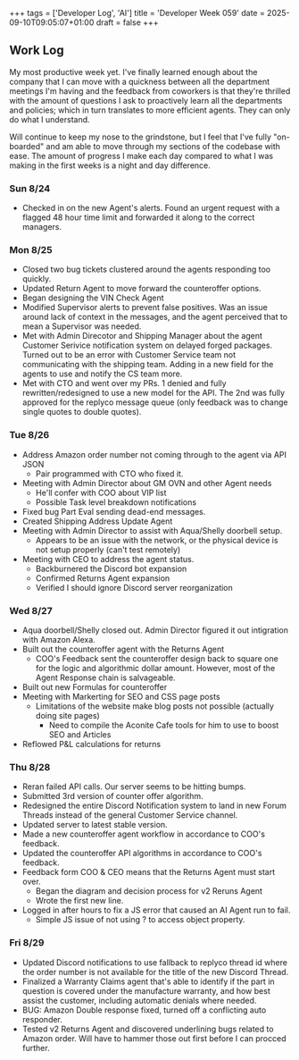 +++
tags = ['Developer Log', 'AI']
title = 'Developer Week 059'
date = 2025-09-10T09:05:07+01:00
draft = false
+++

## Work Log

My most productive week yet. I've finally learned enough about the company that I can move with a quickness between all the department meetings I'm having and the feedback from coworkers is that they're thrilled with the amount of questions I ask to proactively learn all the departments and policies; which in turn translates to more efficient agents. They can only do what I understand.

Will continue to keep my nose to the grindstone, but I feel that I've fully "on-boarded" and am able to move through my sections of the codebase with ease. The amount of progress I make each day compared to what I was making in the first weeks is a night and day difference.

### Sun 8/24

- Checked in on the new Agent's alerts. Found an urgent request with a flagged 48 hour time limit and forwarded it along to the correct managers.

### Mon 8/25

- Closed two bug tickets clustered around the agents responding too quickly.
- Updated Return Agent to move forward the counteroffer options.
- Began designing the VIN Check Agent
- Modified Supervisor alerts to prevent false positives. Was an issue around lack of context in the messages, and the agent perceived that to mean a Supervisor was needed.
- Met with Admin Direcotor and Shipping Manager about the agent Customer Serivice notification system on delayed forged packages. Turned out to be an error with Customer Service team not communicating with the shipping team. Adding in a new field for the agents to use and notify the CS team more.
- Met with CTO and went over my PRs. 1 denied and fully rewritten/redesigned to use a new model for the API. The 2nd was fully approved for the replyco message queue (only feedback was to change single quotes to double quotes).

### Tue 8/26

- Address Amazon order number not coming through to the agent via API JSON
  - Pair programmed with CTO who fixed it.
- Meeting with Admin Director about GM OVN and other Agent needs
  - He'll confer with COO about VIP list
  - Possible Task level breakdown notifications
- Fixed bug Part Eval sending dead-end messages.
- Created Shipping Address Update Agent
- Meeting with Admin Director to assist with Aqua/Shelly doorbell setup.
  - Appears to be an issue with the network, or the physical device is not setup properly (can't test remotely)
- Meeting with CEO to address the agent status.
  - Backburnered the Discord bot expansion
  - Confirmed Returns Agent expansion
  - Verified I should ignore Discord server reorganization

### Wed 8/27

- Aqua doorbell/Shelly closed out. Admin Director figured it out intigration with Amazon Alexa.
- Built out the counteroffer agent with the Returns Agent
  - COO's Feedback sent the counteroffer design back to square one for the logic and algorithmic dollar amount. However, most of the Agent Response chain is salvageable.
- Built out new Formulas for counteroffer
- Meeting with Markerting for SEO and CSS page posts
  - Limitations of the website make blog posts not possible (actually doing site pages)
    - Need to compile the Aconite Cafe tools for him to use to boost SEO and Articles
- Reflowed P&L calculations for returns

### Thu 8/28

- Reran failed API calls. Our server seems to be hitting bumps.
- Submitted 3rd version of counter offer algorithm.
- Redesigned the entire Discord Notification system to land in new Forum Threads instead of the general Customer Service channel.
- Updated server to latest stable version.
- Made a new counteroffer agent workflow in accordance to COO's feedback.
- Updated the counteroffer API algorithms in accordance to COO's feedback.
- Feedback form COO & CEO means that the Returns Agent must start over.
  - Began the diagram and decision process for v2 Reruns Agent
  - Wrote the first new line.
- Logged in after hours to fix a JS error that caused an AI Agent run to fail.
  - Simple JS issue of not using ? to access object property.

### Fri 8/29

- Updated Discord notifications to use fallback to replyco thread id where the order number is not available for the title of the new Discord Thread.
- Finalized a Warranty Claims agent that's able to identify if the part in question is covered under the manufacture warranty, and how best assist the customer, including automatic denials where needed.
- BUG: Amazon Double response fixed, turned off a conflicting auto responder.
- Tested v2 Returns Agent and discovered underlining bugs related to Amazon order. Will have to hammer those out first before I can procced further.
